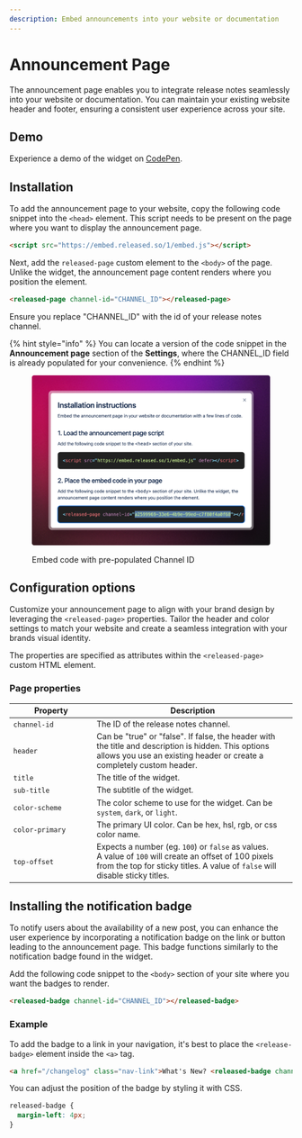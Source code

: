 ```yaml
---
description: Embed announcements into your website or documentation
---
```


# Announcement Page

The announcement page enables you to integrate release notes seamlessly into your website or documentation. You can maintain your existing website header and footer, ensuring a consistent user experience across your site.&#x20;

## Demo

Experience a demo of the widget on [CodePen](https://codepen.io/released/pen/WNaaMNx).

## Installation

To add the announcement page to your website, copy the following code snippet into the `<head>` element. This script needs to be present on the page where you want to display the announcement page.&#x20;

```html
<script src="https://embed.released.so/1/embed.js"></script>
```

Next, add the `released-page` custom element to the `<body>` of the page. Unlike the widget, the announcement page content renders where you position the element.&#x20;

```html
<released-page channel-id="CHANNEL_ID"></released-page>
```

Ensure you replace "CHANNEL\_ID" with the id of your release notes channel.&#x20;

{% hint style="info" %}
You can locate a version of the code snippet in the **Announcement page** section of the **Settings**, where the CHANNEL\_ID field is already populated for your convenience.
{% endhint %}

<figure><img src="../../.gitbook/assets/Page Channel ID.png" alt=""><figcaption><p>Embed code with pre-populated Channel ID</p></figcaption></figure>

## Configuration options

Customize your announcement page to align with your brand design by leveraging the `<released-page>` properties. Tailor the header and color settings to match your website and create a seamless integration with your brands visual identity.

The properties are specified as attributes within the `<released-page>` custom HTML element.

### Page properties

<table data-full-width="false"><thead><tr><th width="204">Property</th><th width="588">Description</th></tr></thead><tbody><tr><td><code>channel-id</code></td><td>The ID of the release notes channel.</td></tr><tr><td><code>header</code></td><td>Can be "true" or "false". If false, the header with the title and description is hidden. This options allows you use an existing header or create a completely custom header. </td></tr><tr><td><code>title</code></td><td>The title of the widget.</td></tr><tr><td><code>sub-title</code></td><td>The subtitle of the widget.</td></tr><tr><td><code>color-scheme</code></td><td>The color scheme to use for the widget. Can be <code>system</code>, <code>dark</code>, or <code>light</code>.</td></tr><tr><td><code>color-primary</code></td><td>The primary UI color. Can be hex, hsl, rgb, or css color name.</td></tr><tr><td><code>top-offset</code></td><td>Expects a number (eg. <code>100</code>) or <code>false</code> as values. <br>A value of <code>100</code> will create an offset of 100 pixels from the top for sticky titles. A value of <code>false</code> will disable sticky titles.</td></tr></tbody></table>

## Installing the notification badge

To notify users about the availability of a new post, you can enhance the user experience by incorporating a notification badge on the link or button leading to the announcement page. This badge functions similarly to the notification badge found in the widget.

Add the following code snippet to the `<body>` section of your site where you want the badges to render.

```html
<released-badge channel-id="CHANNEL_ID"></released-badge>
```

### Example

To add the badge to a link in your navigation, it's best to place the `<release-badge>` element inside the `<a>` tag.&#x20;

```html
<a href="/changelog" class="nav-link">What's New? <released-badge channel-id="CHANNEL_ID"></released-badge></a>
```

You can adjust the position of the badge by styling it with CSS.&#x20;

```css
released-badge {
  margin-left: 4px;
}
```

